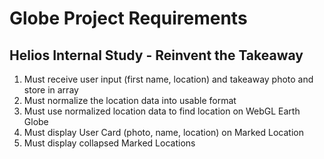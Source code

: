 # Globe Project Requirements
## Helios Internal Study - Reinvent the Takeaway

1. Must receive user input (first name, location) and takeaway photo and store in array
2. Must normalize the location data into usable format
3. Must use normalized location data to find location on WebGL Earth Globe
4. Must display User Card (photo, name, location) on Marked Location
5. Must display collapsed Marked Locations
